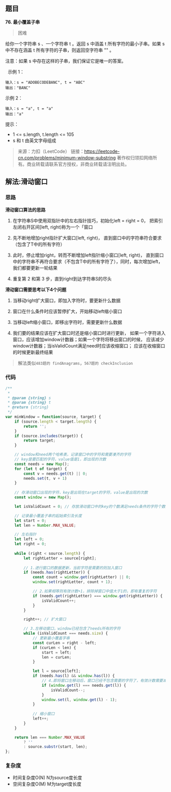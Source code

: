 ## 题目
**76. 最小覆盖子串**
>困难

给你一个字符串 s 、一个字符串 t 。返回 s 中涵盖 t 所有字符的最小子串。如果 s 中不存在涵盖 t 所有字符的子串，则返回空字符串 "" 。

注意：如果 s 中存在这样的子串，我们保证它是唯一的答案。

 
示例 1：
```
输入：s = "ADOBECODEBANC", t = "ABC"
输出："BANC"
```
示例 2：
```
输入：s = "a", t = "a"
输出："a"
```

提示：
* 1 <= s.length, t.length <= 105
* s 和 t 由英文字母组成
 

>来源：力扣（LeetCode）
链接：https://leetcode-cn.com/problems/minimum-window-substring
著作权归领扣网络所有。商业转载请联系官方授权，非商业转载请注明出处。


## 解法:滑动窗口
### 思路

**滑动窗口算法的思路**
1. 在字符串S中使用双指针中的左右指针技巧，初始化left = right = 0，
把索引左闭右开区间[left, right)称为一个「窗口

2. 先不断地增加right指针扩大窗口[left, right)，
直到窗口中的字符串符合要求（包含了T中的所有字符）

3. 此时，停止增加right，转而不断增加left指针缩小窗口[left, right)，
直到窗口中的字符串不再符合要求（不包含T中的所有字符了），同时，每次增加left，
我们都要更新一轮结果

4. 重复第 2 和第 3 步，直到right到达字符串S的尽头

**滑动窗口需要思考以下4个问题**
1. 当移动right扩大窗口，即加入字符时，要更新什么数据

2. 窗口在什么条件时应该暂停扩大，开始移动left缩小窗口

3. 当移动left缩小窗口，即移出字符时，需要更新什么数据

4. 我们要的结果应该在扩大窗口时还是缩小窗口时进行更新，
如果一个字符进入窗口，应该增加window计数器；如果一个字符将移出窗口的时候，
应该减少window计数器；当isValidCount满足need时应该收缩窗口；
应该在收缩窗口的时候更新最终结果

>解法类似`483题的 findAnagrams`，`567题的 checkInclusion`


### 代码

```js
/**
 * 
 * @param {string} s
 * @param {string} t
 * @return {string}
 */
var minWindow = function(source, target) {
    if (source.length < target.length) {
        return '';
    }
    if (source.includes(target)) {
        return target;
    }

    // window和need两个哈希表，记录窗口中的字符和需要凑齐的字符
    // key是要匹配的字符，value值是1，即出现的次数
    const needs = new Map();
    for (let t of target) {
        const v = needs.get(t) || 0;
        needs.set(t, v + 1)
    }
   
    // 存滑动窗口出现的字符，key是出现在target的字符，value是出现的次数
    const window = new Map();

    let isValidCount = 0; // 存放滑动窗口中的key的个数满足needs条件的字符个数

    // 记录最小覆盖子串的起始索引及长度
    let start = 0;
    let len = Number.MAX_VALUE;

    // 左右指针
    let left = 0;
    let right = 0;
    
    while (right < source.length) {
        let rightLetter = source[right];
                
        // 1.进行窗口的数据更新，当前字符是需要的则加入窗口
        if (needs.has(rightLetter)) {
            const count = window.get(rightLetter) || 0;
            window.set(rightLetter, count + 1);

            // 2.如果相等则有效计数+1，排除掉窗口中值大于1的，即有重复的字符
            if (needs.get(rightLetter) === window.get(rightLetter)) {
                isValidCount++;
            }
        }

        right++; // 扩大窗口

        // 3.左移动窗口，window已经包含了needs所有的字符
        while (isValidCount === needs.size) {
            // 更新最小覆盖字串
            const curLen = right - left;
            if (curLen < len) {
                start = left;
                len = curLen;
            }

            let l = source[left];
            if (needs.has(l) && window.has(l)) {
                // 4.即将窗口左移动后，窗口已经不包含需要的字符了，有效计数需要减一
                if (window.get(l) === needs.get(l)) {
                    isValidCount--;
                }
                window.set(l, window.get(l) - 1);
            }
            
            // 缩小窗口
            left++;
        }
    }

    return len === Number.MAX_VALUE 
        ? ''
        : source.substr(start, len);
};
```

### 复杂度
* 时间复杂度O(N) N为source度长度
* 空间复杂度O(M) M为target度长度